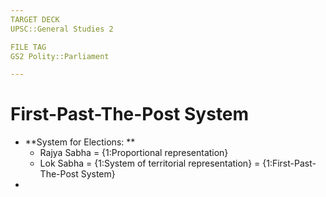 ```yaml
---
TARGET DECK
UPSC::General Studies 2

FILE TAG
GS2 Polity::Parliament

---
```


# First-Past-The-Post System
- **System for Elections: **
	- Rajya Sabha = {1:Proportional representation} 
	- Lok Sabha = {1:System of territorial representation} = {1:First-Past-The-Post System}
- 

